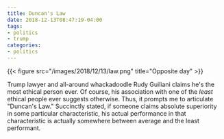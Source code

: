 ```yaml
---
title: Duncan's Law
date: 2018-12-13T08:47:19-04:00
tags:
- politics
- trump
categories:
- politics
---
```

{{< figure src="/images/2018/12/13/law.png" title="Opposite day" >}}

Trump lawyer and all-around whackadoodle Rudy Guiliani claims he's the most ethical person ever. Of course, his association with one of the _least_ ethical people ever suggests otherwise. Thus, it prompts me to articulate "Duncan's Law." Succinctly stated, if someone claims absolute superiority in some particular characteristic, his actual performance in that characteristic is actually somewhere between average and the least performant.
